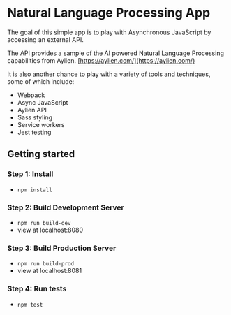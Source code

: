 # Natural Language Processing App

The goal of this simple app is to play with Asynchronous JavaScript by accessing an external API.

The API provides a sample of the AI powered Natural Language Processing capabilities from Aylien. [https://aylien.com/](https://aylien.com/)

It is also another chance to play with a variety of tools and techniques, some of which include:

- Webpack
- Async JavaScript
- Aylien API
- Sass styling
- Service workers
- Jest testing


## Getting started

### Step 1: Install

- `npm install`


### Step 2: Build Development Server

- `npm run build-dev`
- view at localhost:8080


### Step 3: Build Production Server

- `npm run build-prod`
- view at localhost:8081


### Step 4: Run tests

- `npm test`
